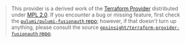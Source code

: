 > This provider is a derived work of the [Terraform Provider](https://github.com/gpsinsight/terraform-provider-fusionauth)
> distributed under [MPL 2.0](https://www.mozilla.org/en-US/MPL/2.0/). If you encounter a bug or missing feature,
> first check the [`pulumi/pulumi-fusionauth` repo](https://github.com/pulumi/pulumi-fusionauth/issues); however, if that doesn't turn up anything,
> please consult the source [`gpsinsight/terraform-provider-fusionauth` repo](https://github.com/gpsinsight/terraform-provider-fusionauth/issues).